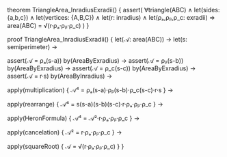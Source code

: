 theorem TriangleArea_InradiusExradii() {
  assert(
    ∀triangle(ABC) ∧ 
    let(sides: {a,b,c}) ∧
    let(vertices: {A,B,C}) ∧
    let(r: inradius) ∧
    let(ρₐ,ρᵦ,ρ_c: exradii) ⇒
    area(ABC) = √(r·ρₐ·ρᵦ·ρ_c)
  )
}

proof TriangleArea_InradiusExradii() {
  let(𝒜: area(ABC)) →
  let(s: semiperimeter) →
  
  assert(𝒜 = ρₐ(s-a)) by(AreaByExradius) →
  assert(𝒜 = ρᵦ(s-b)) by(AreaByExradius) →
  assert(𝒜 = ρ_c(s-c)) by(AreaByExradius) →
  assert(𝒜 = r·s) by(AreaByInradius) →
  
  apply(multiplication) {
    𝒜⁴ = ρₐ(s-a)·ρᵦ(s-b)·ρ_c(s-c)·r·s
  } →
  
  apply(rearrange) {
    𝒜⁴ = s(s-a)(s-b)(s-c)·r·ρₐ·ρᵦ·ρ_c
  } →
  
  apply(HeronFormula) {
    𝒜⁴ = 𝒜²·r·ρₐ·ρᵦ·ρ_c
  } →
  
  apply(cancelation) {
    𝒜² = r·ρₐ·ρᵦ·ρ_c
  } →
  
  apply(squareRoot) {
    𝒜 = √(r·ρₐ·ρᵦ·ρ_c)
  }
}